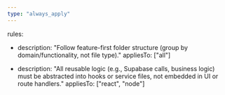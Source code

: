 ```yaml
---
type: "always_apply"
---
```


rules:
  - description: "Follow feature-first folder structure (group by domain/functionality, not file type)."
    appliesTo: ["all"]

  - description: "All reusable logic (e.g., Supabase calls, business logic) must be abstracted into hooks or service files, not embedded in UI or route handlers."
    appliesTo: ["react", "node"]
